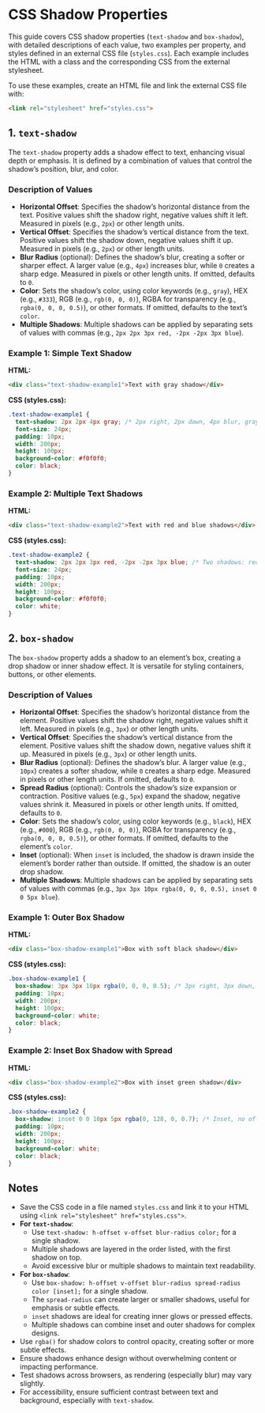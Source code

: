 # CSS Shadow Properties 

This guide covers CSS shadow properties (`text-shadow` and `box-shadow`), with detailed descriptions of each value, two examples per property, and styles defined in an external CSS file (`styles.css`). Each example includes the HTML with a class and the corresponding CSS from the external stylesheet.

To use these examples, create an HTML file and link the external CSS file with:

```html
<link rel="stylesheet" href="styles.css">
```

## 1. `text-shadow`
The `text-shadow` property adds a shadow effect to text, enhancing visual depth or emphasis. It is defined by a combination of values that control the shadow’s position, blur, and color.

### Description of Values
- **Horizontal Offset**: Specifies the shadow’s horizontal distance from the text. Positive values shift the shadow right, negative values shift it left. Measured in pixels (e.g., `2px`) or other length units.
- **Vertical Offset**: Specifies the shadow’s vertical distance from the text. Positive values shift the shadow down, negative values shift it up. Measured in pixels (e.g., `2px`) or other length units.
- **Blur Radius** (optional): Defines the shadow’s blur, creating a softer or sharper effect. A larger value (e.g., `4px`) increases blur, while `0` creates a sharp edge. Measured in pixels or other length units. If omitted, defaults to `0`.
- **Color**: Sets the shadow’s color, using color keywords (e.g., `gray`), HEX (e.g., `#333`), RGB (e.g., `rgb(0, 0, 0)`), RGBA for transparency (e.g., `rgba(0, 0, 0, 0.5)`), or other formats. If omitted, defaults to the text’s `color`.
- **Multiple Shadows**: Multiple shadows can be applied by separating sets of values with commas (e.g., `2px 2px 3px red, -2px -2px 3px blue`).

### Example 1: Simple Text Shadow
**HTML:**
```html
<div class="text-shadow-example1">Text with gray shadow</div>
```

**CSS (styles.css):**
```css
.text-shadow-example1 {
  text-shadow: 2px 2px 4px gray; /* 2px right, 2px down, 4px blur, gray color */
  font-size: 24px;
  padding: 10px;
  width: 200px;
  height: 100px;
  background-color: #f0f0f0;
  color: black;
}
```

### Example 2: Multiple Text Shadows
**HTML:**
```html
<div class="text-shadow-example2">Text with red and blue shadows</div>
```

**CSS (styles.css):**
```css
.text-shadow-example2 {
  text-shadow: 2px 2px 3px red, -2px -2px 3px blue; /* Two shadows: red (right/down), blue (left/up) */
  font-size: 24px;
  padding: 10px;
  width: 200px;
  height: 100px;
  background-color: #f0f0f0;
  color: white;
}
```

## 2. `box-shadow`
The `box-shadow` property adds a shadow to an element’s box, creating a drop shadow or inner shadow effect. It is versatile for styling containers, buttons, or other elements.

### Description of Values
- **Horizontal Offset**: Specifies the shadow’s horizontal distance from the element. Positive values shift the shadow right, negative values shift it left. Measured in pixels (e.g., `3px`) or other length units.
- **Vertical Offset**: Specifies the shadow’s vertical distance from the element. Positive values shift the shadow down, negative values shift it up. Measured in pixels (e.g., `3px`) or other length units.
- **Blur Radius** (optional): Defines the shadow’s blur. A larger value (e.g., `10px`) creates a softer shadow, while `0` creates a sharp edge. Measured in pixels or other length units. If omitted, defaults to `0`.
- **Spread Radius** (optional): Controls the shadow’s size expansion or contraction. Positive values (e.g., `5px`) expand the shadow, negative values shrink it. Measured in pixels or other length units. If omitted, defaults to `0`.
- **Color**: Sets the shadow’s color, using color keywords (e.g., `black`), HEX (e.g., `#000`), RGB (e.g., `rgb(0, 0, 0)`), RGBA for transparency (e.g., `rgba(0, 0, 0, 0.5)`), or other formats. If omitted, defaults to the element’s `color`.
- **Inset** (optional): When `inset` is included, the shadow is drawn inside the element’s border rather than outside. If omitted, the shadow is an outer drop shadow.
- **Multiple Shadows**: Multiple shadows can be applied by separating sets of values with commas (e.g., `3px 3px 10px rgba(0, 0, 0, 0.5), inset 0 0 5px blue`).

### Example 1: Outer Box Shadow
**HTML:**
```html
<div class="box-shadow-example1">Box with soft black shadow</div>
```

**CSS (styles.css):**
```css
.box-shadow-example1 {
  box-shadow: 3px 3px 10px rgba(0, 0, 0, 0.5); /* 3px right, 3px down, 10px blur, semi-transparent black */
  padding: 10px;
  width: 200px;
  height: 100px;
  background-color: white;
  color: black;
}
```

### Example 2: Inset Box Shadow with Spread
**HTML:**
```html
<div class="box-shadow-example2">Box with inset green shadow</div>
```

**CSS (styles.css):**
```css
.box-shadow-example2 {
  box-shadow: inset 0 0 10px 5px rgba(0, 128, 0, 0.7); /* Inset, no offset, 10px blur, 5px spread, semi-transparent green */
  padding: 10px;
  width: 200px;
  height: 100px;
  background-color: white;
  color: black;
}
```

## Notes
- Save the CSS code in a file named `styles.css` and link it to your HTML using `<link rel="stylesheet" href="styles.css">`.
- **For `text-shadow`**:
  - Use `text-shadow: h-offset v-offset blur-radius color;` for a single shadow.
  - Multiple shadows are layered in the order listed, with the first shadow on top.
  - Avoid excessive blur or multiple shadows to maintain text readability.
- **For `box-shadow`**:
  - Use `box-shadow: h-offset v-offset blur-radius spread-radius color [inset];` for a single shadow.
  - The `spread-radius` can create larger or smaller shadows, useful for emphasis or subtle effects.
  - `inset` shadows are ideal for creating inner glows or pressed effects.
  - Multiple shadows can combine inset and outer shadows for complex designs.
- Use `rgba()` for shadow colors to control opacity, creating softer or more subtle effects.
- Ensure shadows enhance design without overwhelming content or impacting performance.
- Test shadows across browsers, as rendering (especially blur) may vary slightly.
- For accessibility, ensure sufficient contrast between text and background, especially with `text-shadow`.

